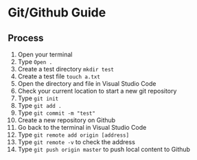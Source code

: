 # Git/Github Guide

## Process

1. Open your terminal
2. Type `Open .`
3. Create a test directory `mkdir test`
4. Create a test file `touch a.txt`
5. Open the directory and file in Visual Studio Code
6. Check your current location to start a new git repository
7. Type `git init`
8. Type `git add .`
9. Type `git commit -m "test"`
10. Create a new repository on Github
11. Go back to the terminal in Visual Studio Code
12. Type `git remote add origin [address]`
13. Type `git remote -v` to check the address
14. Type `git push origin master` to push local content to Github
